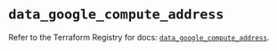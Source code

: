 # `data_google_compute_address`

Refer to the Terraform Registry for docs: [`data_google_compute_address`](https://registry.terraform.io/providers/hashicorp/google-beta/6.6.0/docs/data-sources/google_compute_address).
